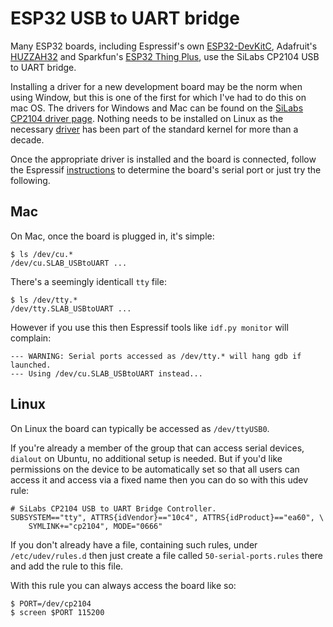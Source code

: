 ESP32 USB to UART bridge
========================

Many ESP32 boards, including Espressif's own [ESP32-DevKitC](https://docs.espressif.com/projects/esp-idf/en/latest/esp32/hw-reference/esp32/get-started-devkitc.html), Adafruit's [HUZZAH32](https://www.adafruit.com/product/3405) and Sparkfun's [ESP32 Thing Plus](https://www.sparkfun.com/products/15663), use the SiLabs CP2104 USB to UART bridge.

Installing a driver for a new development board may be the norm when using Window, but this is one of the first for which I've had to do this on mac OS. The drivers for Windows and Mac can be found on the [SiLabs CP2104 driver page](http://www.silabs.com/products/development-tools/software/usb-to-uart-bridge-vcp-drivers). Nothing needs to be installed on Linux as the necessary [driver](https://github.com/torvalds/linux/blob/master/drivers/usb/serial/cp210x.c) has been part of the standard kernel for more than a decade.

Once the appropriate driver is installed and the board is connected, follow the Espressif [instructions](https://docs.espressif.com/projects/esp-idf/en/latest/get-started/establish-serial-connection.html) to determine the board's serial port or just try the following.

Mac
---

On Mac, once the board is plugged in, it's simple:

    $ ls /dev/cu.*
    /dev/cu.SLAB_USBtoUART ...

There's a seemingly identicall `tty` file: 

    $ ls /dev/tty.*
    /dev/tty.SLAB_USBtoUART ...

However if you use this then Espressif tools like `idf.py monitor` will complain:

    --- WARNING: Serial ports accessed as /dev/tty.* will hang gdb if launched.
    --- Using /dev/cu.SLAB_USBtoUART instead...

Linux
-----

On Linux the board can typically be accessed as `/dev/ttyUSB0`.

If you're already a member of the group that can access serial devices, `dialout` on Ubuntu, no additional setup is needed. But if you'd like permissions on the device to be automatically set so that all users can access it and access via a fixed name then you can do so with this udev rule:

    # SiLabs CP2104 USB to UART Bridge Controller.
    SUBSYSTEM=="tty", ATTRS{idVendor}=="10c4", ATTRS{idProduct}=="ea60", \
        SYMLINK+="cp2104", MODE="0666"

If you don't already have a file, containing such rules, under `/etc/udev/rules.d` then just create a file called `50-serial-ports.rules` there and add the rule to this file.

With this rule you can always access the board like so:

    $ PORT=/dev/cp2104
    $ screen $PORT 115200
